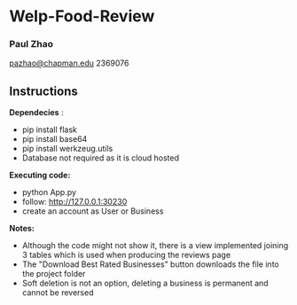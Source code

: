 # Welp-Food-Review
### Paul Zhao
pazhao@chapman.edu
2369076

## Instructions
**Dependecies** : 
- pip install flask
- pip install base64
- pip install werkzeug.utils
- Database not required as it is cloud hosted

**Executing code:**
- python App.py
- follow: http://127.0.0.1:30230
- create an account as User or Business

**Notes:**
- Although the code might not show it, there is a view implemented joining 3 tables which is used when producing the reviews page
- The "Download Best Rated Businesses" button downloads the file into the project folder 
- Soft deletion is not an option, deleting a business is permanent and cannot be reversed
